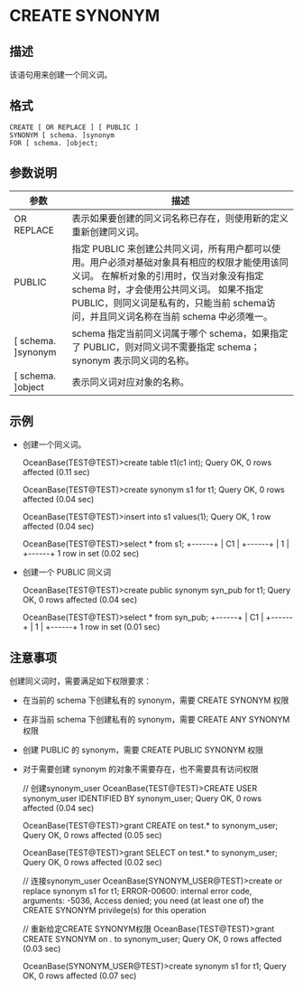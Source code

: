 CREATE SYNONYM 
===================================



描述 
-----------

该语句用来创建一个同义词。

格式 
-----------

    CREATE [ OR REPLACE ] [ PUBLIC ]
    SYNONYM [ schema. ]synonym
    FOR [ schema. ]object;



参数说明 
-------------



|          参数          |                                                                                             描述                                                                                             |
|----------------------|--------------------------------------------------------------------------------------------------------------------------------------------------------------------------------------------|
| OR REPLACE           | 表示如果要创建的同义词名称已存在，则使用新的定义重新创建同义词。                                                                                                                                                           |
| PUBLIC               | 指定 PUBLIC 来创建公共同义词，所有用户都可以使用。用户必须对基础对象具有相应的权限才能使用该同义词。 在解析对象的引用时，仅当对象没有指定 schema 时，才会使用公共同义词。 如果不指定 PUBLIC，则同义词是私有的，只能当前 schema访问，并且同义词名称在当前 schema 中必须唯一。 |
| \[ schema. \]synonym | schema 指定当前同义词属于哪个 schema，如果指定了 PUBLIC，则对同义词不需要指定 schema；synonym 表示同义词的名称。                                                                                                                 |
| \[ schema. \]object  | 表示同义词对应对象的名称。                                                                                                                                                                              |



示例 
-----------

* 创建一个同义词。

  




    OceanBase(TEST@TEST)>create table t1(c1 int);
    Query OK, 0 rows affected (0.11 sec)
    
    OceanBase(TEST@TEST)>create synonym s1 for t1;
    Query OK, 0 rows affected (0.04 sec)
    
    OceanBase(TEST@TEST)>insert into s1 values(1);
    Query OK, 1 row affected (0.04 sec)
    
    OceanBase(TEST@TEST)>select * from s1;
    +------+
    | C1   |
    +------+
    |    1 |
    +------+
    1 row in set (0.02 sec)



* 创建一个 PUBLIC 同义词

  




    OceanBase(TEST@TEST)>create public synonym syn_pub for t1;
    Query OK, 0 rows affected (0.04 sec)
    
    OceanBase(TEST@TEST)>select * from syn_pub;
    +------+
    | C1   |
    +------+
    |    1 |
    +------+
    1 row in set (0.01 sec)



注意事项 
-------------

创建同义词时，需要满足如下权限要求：

* 在当前的 schema 下创建私有的 synonym，需要 CREATE SYNONYM 权限

  

* 在非当前 schema 下创建私有的 synonym，需要 CREATE ANY SYNONYM 权限

  

* 创建 PUBLIC 的 synonym，需要 CREATE PUBLIC SYNONYM 权限

  

* 对于需要创建 synonym 的对象不需要存在，也不需要具有访问权限

  




    // 创建synonym_user
    OceanBase(TEST@TEST)>CREATE USER synonym_user IDENTIFIED BY synonym_user;
    Query OK, 0 rows affected (0.04 sec)
    
    OceanBase(TEST@TEST)>grant CREATE on test.* to synonym_user;
    Query OK, 0 rows affected (0.05 sec)
    
    OceanBase(TEST@TEST)>grant SELECT on test.* to synonym_user;
    Query OK, 0 rows affected (0.02 sec)
    
    // 连接synonym_user
    OceanBase(SYNONYM_USER@TEST)>create or replace synonym s1 for t1;
    ERROR-00600: internal error code, arguments: -5036, Access denied; you need (at least one of) the CREATE SYNONYM privilege(s) for this operation
    
    // 重新给定CREATE SYNONYM权限
    OceanBase(TEST@TEST)>grant CREATE SYNONYM on *.* to synonym_user;
    Query OK, 0 rows affected (0.03 sec)
    
    OceanBase(SYNONYM_USER@TEST)>create synonym s1 for t1;
    Query OK, 0 rows affected (0.07 sec)



